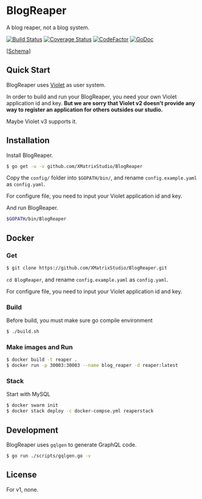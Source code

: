 # BlogReaper

A blog reaper, not a blog system.

[![Build Status](https://travis-ci.com/XMatrixStudio/BlogReaper.svg?branch=master)](https://travis-ci.com/XMatrixStudio/BlogReaper)
[![Coverage Status](https://coveralls.io/repos/github/XMatrixStudio/BlogReaper/badge.svg)](https://coveralls.io/github/XMatrixStudio/BlogReaper)
[![CodeFactor](https://www.codefactor.io/repository/github/xmatrixstudio/blogreaper/badge)](https://www.codefactor.io/repository/github/xmatrixstudio/blogreaper)
[![GoDoc](https://godoc.org/github.com/XMatrixStudio/BlogReaper?status.svg)](https://godoc.org/github.com/XMatrixStudio/BlogReaper)

[[Schema](https://github.com/XMatrixStudio/BlogReaper/blob/master/graphql/schema.graphql)]

## Quick Start

BlogReaper uses [Violet](https://oauth.xmatrix.studio/) as user system.

In order to build and run your BlogReaper, you need your own Violet application id and key. **But we are sorry that Violet v2 doesn't provide any way to register an application for others outsides our studio.**

Maybe Violet v3 supports it.

## Installation

Install BlogReaper.

```sh
$ go get -u -v github.com/XMatrixStudio/BlogReaper
```

Copy the `config/` folder into `$GOPATH/bin/`, and rename `config.example.yaml` as `config.yaml`.

For configure file, you need to input your Violet application id and key.

And run BlogReaper.

```sh
$GOPATH/bin/BlogReaper
```

## Docker

### Get

```bash
$ git clone https://github.com/XMatrixStudio/BlogReaper.git
```

`cd BlogReaper`, and rename `config.example.yaml` as `config.yaml`.

For configure file, you need to input your Violet application id and key.

### Build

Before build, you must make sure go compile environment

```bash
$ ./build.sh
```

### Make images and Run

```bash
$ docker build -t reaper .
$ docker run -p 30003:30003 --name blog_reaper -d reaper:latest
```

### Stack

Start with MySQL

```bash
$ docker swarm init
$ docker stack deploy -c docker-compse.yml reaperstack
```



## Development

BlogReaper uses `gqlgen` to generate GraphQL code.

```sh
$ go run ./scripts/gqlgen.go -v
```

## License

For v1, none.

